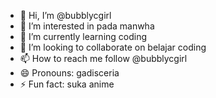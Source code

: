 - 👋 Hi, I’m @bubblycgirl
- 👀 I’m interested in pada manwha
- 🌱 I’m currently learning coding 
- 💞️ I’m looking to collaborate on belajar coding
- 📫 How to reach me follow @bubblycgirl
- 😄 Pronouns: gadisceria
- ⚡ Fun fact: suka anime

<!---
bubblycgirl/bubblycgirl is a ✨ special ✨ repository because its `README.md` (this file) appears on your GitHub profile.
You can click the Preview link to take a look at your changes.
--->
